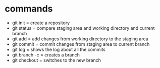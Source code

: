 # commands
- git init = create a repository
- git status = compare staging area and working directory and current branch
- git add = add changes from working directory to the staging area
- git commit = commit changes from staging area to current branch
- git log = shows the log about all the commits
- git branch -c = creates a branch
- git checkout = switches to the new branch
